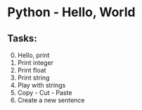 # Python - Hello, World

## Tasks:

0. Hello, print
1. Print integer
2. Print float
3. Print string
4. Play with strings
5. Copy - Cut - Paste
6. Create a new sentence
